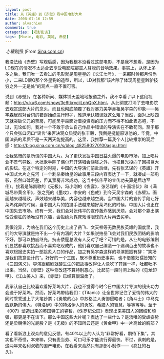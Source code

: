 ```yaml
---
layout: post
title: 从《英雄》到《赤壁》看中国电影大片
date: 2008-07-16 12:59
author: alvachien
comments: true
categories: [观影乱谈]
tags: [Movie, 电影, 英雄, 赤壁]
---
```

<img src="http://i1.sinaimg.cn/ent/d/2008-06-30/U1584P28T3D2082012F326DT20080630211436.JPG" alt="" />
赤壁剧照 (From <a href="http://www.sina.com.cn/" target="_blank">Sina.com.cn</a>)

我没法给《赤壁》写观后感，因为我根本没看过这部电影，不是我不想看，是因为LD现在的情况不太适合去享受电影院那震人耳膜的音响效果。事实上，从怀上多多之后，我们唯一去看过的电影就是周星星的《长江七号》，一来那时候那月份尚小，二来LD很Q那个外星狗的造型，所以，LD对我那“该片除了体现周星星黔驴技穷之外一无是处”的观点一直不置可否。

说到《赤壁》，在各种新闻、媒体铺天盖地地报道之外，我不幸看了以下这段视频：<a title="http://v.ku6.com/show/3e6tkrvciiLphQpX.html" href="http://v.ku6.com/show/3e6tkrvciiLphQpX.html">http://v.ku6.com/show/3e6tkrvciiLphQpX.html</a>，从此彻底打消了去电影院去观赏这部大片的念头，而且也彻底颠覆了我对暴力美学鼻祖吴宇森的印象——吴宇森居然对台词的错误始终进行辩护，难道承认错误就这么难？当然，面对上映四天就突破亿元的票房，可能吴宇森面对着投资商的压力而不得不如此表态吧，不过，无论如何，我对一个不敢于承认自己作品中错误的导演实在不敢苟同。至于那个只会张口闭口“谣言”来否决观众质疑的张丰毅，我倒是挺能原谅他的，毕竟，中国演员的素质不是一天两天能提高的。这里，我推荐一篇我个人比较推崇的观后感：<a title="http://blog.sina.com.cn/s/blog_482580270100aspu.html" href="http://blog.sina.com.cn/s/blog_482580270100aspu.html">http://blog.sina.com.cn/s/blog_482580270100aspu.html</a>

让我感慨的是所谓的中国大片。为了更快发掘中国日益火爆的电影市场，加上唱片业不景气导致，大批歌手除了偶尔开开演唱会赚钱之外，也把目光投向了回报巨大的影坛。在这个特定的时期，中国的大导演们前赴后继，先有张艺谋的《英雄》开中国式大片之先河（一个刺杀秦始皇的故事用三段内容表达了一下，就凑成一部电影，虽然口碑奇差，但其票房非常成功，这当中张伟平的宣传功夫算是居功至伟）。接着是陈凯歌的《无极》，冯小刚的《夜宴》，张艺谋的《十面埋伏》和《满城尽带黄金甲》，张之亮的《墨攻》，李安的《色戒》到今天吴宇森的《赤壁》。画面越来越精致，声效越来越华美，内容也越来越空洞。当中国大片的宣传手段让好莱坞诧异的时候，当中国大片的拍摄手法越来越好莱坞化的时候，中国大片也正在中国失去市场。终有一天，我们会对张伟平的宣传轰炸感到厌烦，会对那个靠出演性受虐狂的汤唯没有兴趣，会拒绝为靠床戏博眼球的大片再去买单。

我很诧异，为啥在我们这个历史上出了岳飞、文天祥等无数民族英雄的国度里，我们的大导演就是拍不出一个有内涵的大片？如果说拍岳飞会对我们民族团结的影响不好，那可以拍戚继光，抗击倭寇总没有人反对了吧？可惜的是，从业的电影编剧们显然都喜欢挑战而不喜欢吃现成的，他们喜欢自己编造一个漏洞百出的故事也不喜欢根据史实拍一部脍炙人口的作品，加之有吴宇森这样的导演振振有辞：“笑场是我们故意设计的”。好好的一个三国，既不尊重历史事实，也不借鉴妇孺皆知的《三国演义》，导演跟编剧就硬生生的把故事改得让人像吃了苍蝇一样，吐都吐不出来。当然，《赤壁》这种修改还不算特别恶心，比起前一段时间上映的《见龙卸甲》、《江山美人》来，《赤壁》已经算很温柔了。

我承认自己比较喜欢看好莱坞大片，我也不觉得今时今日中国大片导演的镜头功力会逊于好莱坞。然而，好莱坞带给我们：《Titanic》让全世界记住了爱情的伟大的同时乖乖送上了大笔钞票；《勇敢的心》中苏格兰人勇御侵略者；《角斗士》中马克西默斯的伟大，《特洛伊》中的特洛伊人的勇敢、希腊人的智慧，等等等等。至于《007》塑造出来的英国特工的睿智，《侏罗纪公园》表现出来美国人的团结和顽强，那更是不在话下。那么中国这些大片呢？表达了一些什么？是汤唯的受虐姿势还是梁朝伟的光屁股？是《无极》的不知所云还是《黄金甲》中一片高耸的胸部？

看了看新浪上观众的意见反馈，有40%以上的人认为“非常好看，期待下集”。其实也不奇怪，本来嘛，只有麦当劳、可口可乐才能流行得最快。不过，讽刺的是，这两年来名利双收的国产电影，在我看来竟然只有那部小制作——《疯狂的石头》。
